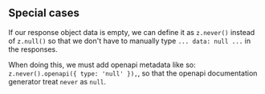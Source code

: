 ## Special cases

If our response object data is empty, we can define it as `z.never()` instead of `z.null()` so that we don't have to manually type `... data: null ...` in the responses.

When doing this, we must add openapi metadata like so: `z.never().openapi({ type: 'null' }),`, so that the openapi documentation generator treat `never` as `null`.
